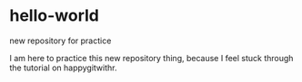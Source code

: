 # hello-world
new repository for practice

I am here to practice this new repository thing, because I feel stuck through the tutorial on happygitwithr.
